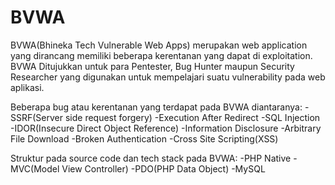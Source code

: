 # BVWA
BVWA(Bhineka Tech Vulnerable Web Apps) merupakan web application yang dirancang memiliki beberapa kerentanan yang dapat di exploitation. 
BVWA Ditujukkan untuk para Pentester, Bug Hunter maupun Security Researcher yang digunakan untuk mempelajari suatu vulnerability pada web aplikasi.

Beberapa bug atau kerentanan yang terdapat pada BVWA diantaranya:
  -SSRF(Server side request forgery)
  -Execution After Redirect
  -SQL Injection 
  -IDOR(Insecure Direct Object Reference)
  -Information Disclosure
  -Arbitrary File Download
  -Broken Authentication
  -Cross Site Scripting(XSS)


Struktur pada source code dan tech stack pada BVWA:
  -PHP Native
  -MVC(Model View Controller)
  -PDO(PHP Data Object)
  -MySQL
  
